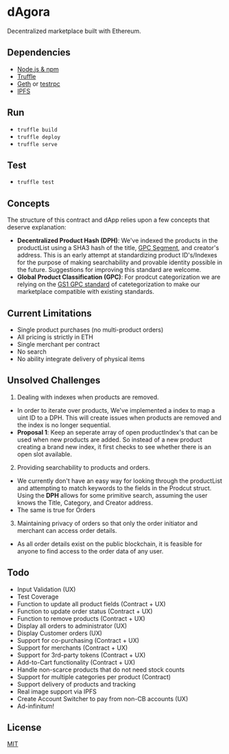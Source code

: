 # dAgora
Decentralized marketplace built with Ethereum.

## Dependencies
* [Node.js & npm](https://nodejs.org)
* [Truffle](https://github.com/ConsenSys/truffle)
* [Geth](https://github.com/ethereum/go-ethereum/wiki/geth) or [testrpc](https://github.com/ethereumjs/testrpc)
* [IPFS](https://ipfs.io/)

## Run
*  `truffle build`
*  `truffle deploy`
*  `truffle serve`

## Test
* `truffle test`

## Concepts
The structure of this contract and dApp relies upon a few concepts that deserve explanation:
* **Decentralized Product Hash (DPH)**: We've indexed the products in the productList using a SHA3 hash of the title, [GPC Segment](http://www.gs1.org/gpc), and creator's address. This is an early attempt at standardizing product ID's/Indexes for the purpose of making searchability and provable identity possible in the future. Suggestions for improving this standard are welcome.
* **Global Product Classification (GPC)**: For prodcut categorization we are relying on the [GS1 GPC standard](http://www.gs1.org/gpc) of catetegorization to make our marketplace compatible with existing standards.

## Current Limitations
* Single product purchases (no multi-product orders)
* All pricing is strictly in ETH
* Single merchant per contract
* No search
* No ability integrate delivery of physical items

## Unsolved Challenges
1. Dealing with indexes when products are removed.
  * In order to iterate over products, We've implemented a index to map a uint ID to a DPH. This will create issues when products are removed and the index is no longer sequential.
  * **Proposal 1**: Keep an seperate array of open productIndex's that can be used when new products are added. So instead of a new product creating a brand new index, it first checks to see whether there is an open slot available.
2. Providing searchability to products and orders.
  * We currently don't have an easy way for looking through the productList and attempting to match keywords to the fields in the Prodcut struct. Using the **DPH** allows for some primitive search, assuming the user knows the Title, Category, and Creator address.
  * The same is true for Orders
3. Maintaining privacy of orders so that only the order initiator and merchant can access order details.
  * As all order details exist on the public blockchain, it is feasible for anyone to find access to the order data of any user.


## Todo
* Input Validation (UX)
* Test Coverage
* Function to update all product fields (Contract + UX)
* Function to update order status (Contract + UX)
* Function to remove products (Contract + UX)
* Display all orders to administrator (UX)
* Display Customer orders (UX)
* Support for co-purchasing (Contract + UX)
* Support for merchants (Contract + UX)
* Support for 3rd-party tokens (Contract + UX)
* Add-to-Cart functionality (Contract + UX)
* Handle non-scarce products that do not need stock counts
* Support for multiple categories per product (Contract)
* Support delivery of products and tracking
* Real image support via IPFS
* Create Account Switcher to pay from non-CB accounts (UX)
* Ad-infinitum!

## License
[MIT](https://github.com/dsystems-io/dagora/blob/master/LICENSE)

